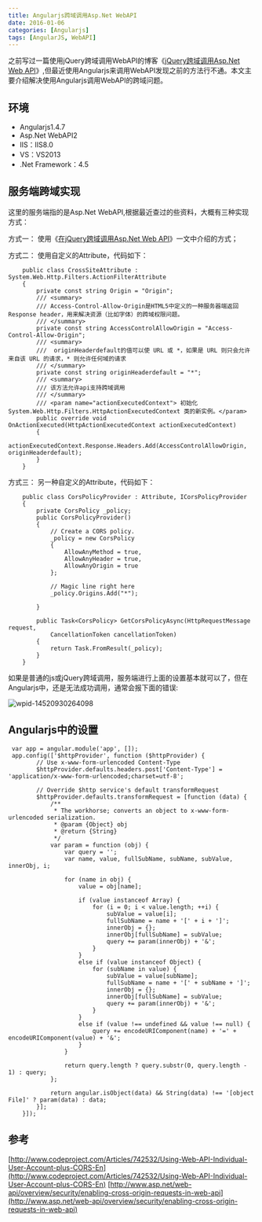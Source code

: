 ```yaml
---
title: Angularjs跨域调用Asp.Net WebAPI
date: 2016-01-06
categories: [Angularjs]
tags: [AngularJS, WebAPI]
---
```


之前写过一篇使用jQuery跨域调用WebAPI的博客《[jQuery跨域调用Asp.Net Web API](http://blog.fwhyy.com/2015/08/jquery-cros-access-asp-net-web-api/)》,但最近使用Angularjs来调用WebAPI发现之前的方法行不通。本文主要介绍解决使用Angularjs调用WebAPI的跨域问题。

## 环境

* Angularjs1.4.7
* Asp.Net WebAPI2
* IIS：IIS8.0
* VS：VS2013
* .Net Framework：4.5

## 服务端跨域实现

这里的服务端指的是Asp.Net WebAPI,根据最近查过的些资料，大概有三种实现方式：

方式一： 使用《[在jQuery跨域调用Asp.Net Web API](http://blog.fwhyy.com/2015/08/jquery-cros-access-asp-net-web-api/)》一文中介绍的方式；

方式二： 使用自定义的Attribute，代码如下：

```
    public class CrossSiteAttribute : System.Web.Http.Filters.ActionFilterAttribute
    {
        private const string Origin = "Origin";
        /// <summary>
        /// Access-Control-Allow-Origin是HTML5中定义的一种服务器端返回Response header，用来解决资源（比如字体）的跨域权限问题。
        /// </summary>
        private const string AccessControlAllowOrigin = "Access-Control-Allow-Origin";
        /// <summary>
        ///  originHeaderdefault的值可以使 URL 或 *，如果是 URL 则只会允许来自该 URL 的请求，* 则允许任何域的请求
        /// </summary>
        private const string originHeaderdefault = "*";
        /// <summary>
        /// 该方法允许api支持跨域调用
        /// </summary>
        /// <param name="actionExecutedContext"> 初始化 System.Web.Http.Filters.HttpActionExecutedContext 类的新实例。</param>
        public override void OnActionExecuted(HttpActionExecutedContext actionExecutedContext)
        {
            actionExecutedContext.Response.Headers.Add(AccessControlAllowOrigin, originHeaderdefault);
        }
    }
```

方式三： 另一种自定义的Attribute，代码如下：

```
    public class CorsPolicyProvider : Attribute, ICorsPolicyProvider
    {
        private CorsPolicy _policy;
        public CorsPolicyProvider()
        {
            // Create a CORS policy.
            _policy = new CorsPolicy
            {
                AllowAnyMethod = true,
                AllowAnyHeader = true,
                AllowAnyOrigin = true
            };

            // Magic line right here
            _policy.Origins.Add("*");

        }

        public Task<CorsPolicy> GetCorsPolicyAsync(HttpRequestMessage request, 
            CancellationToken cancellationToken)
        {
            return Task.FromResult(_policy);
        }
    }
```

如果是普通的js或jQuery跨域调用，服务端进行上面的设置基本就可以了，但在Angularjs中，还是无法成功调用，通常会报下面的错误:

![wpid-14520930264098](http://oec2003.qiniudn.com/wpid-14520930264098.jpg)

## Angularjs中的设置

```
 var app = angular.module('app', []);
 app.config(['$httpProvider', function ($httpProvider) {
        // Use x-www-form-urlencoded Content-Type
        $httpProvider.defaults.headers.post['Content-Type'] = 'application/x-www-form-urlencoded;charset=utf-8';

        // Override $http service's default transformRequest
        $httpProvider.defaults.transformRequest = [function (data) {
            /**
             * The workhorse; converts an object to x-www-form-urlencoded serialization.
             * @param {Object} obj
             * @return {String}
             */
            var param = function (obj) {
                var query = '';
                var name, value, fullSubName, subName, subValue, innerObj, i;

                for (name in obj) {
                    value = obj[name];

                    if (value instanceof Array) {
                        for (i = 0; i < value.length; ++i) {
                            subValue = value[i];
                            fullSubName = name + '[' + i + ']';
                            innerObj = {};
                            innerObj[fullSubName] = subValue;
                            query += param(innerObj) + '&';
                        }
                    }
                    else if (value instanceof Object) {
                        for (subName in value) {
                            subValue = value[subName];
                            fullSubName = name + '[' + subName + ']';
                            innerObj = {};
                            innerObj[fullSubName] = subValue;
                            query += param(innerObj) + '&';
                        }
                    }
                    else if (value !== undefined && value !== null) {
                        query += encodeURIComponent(name) + '=' + encodeURIComponent(value) + '&';
                    }
                }

                return query.length ? query.substr(0, query.length - 1) : query;
            };

            return angular.isObject(data) && String(data) !== '[object File]' ? param(data) : data;
        }];
    }]);
```

## 参考

[http://www.codeproject.com/Articles/742532/Using-Web-API-Individual-User-Account-plus-CORS-En](http://www.codeproject.com/Articles/742532/Using-Web-API-Individual-User-Account-plus-CORS-En)
[http://www.asp.net/web-api/overview/security/enabling-cross-origin-requests-in-web-api](http://www.asp.net/web-api/overview/security/enabling-cross-origin-requests-in-web-api)


